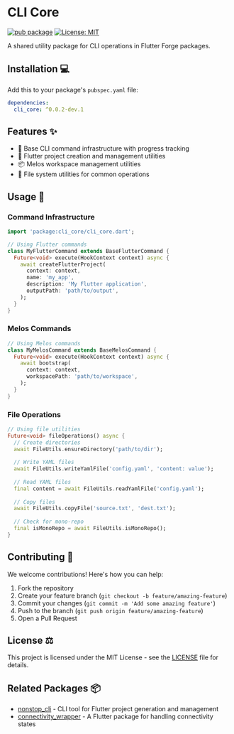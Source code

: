 # CLI Core

[![pub package](https://img.shields.io/pub/v/cli_core.svg)](https://pub.dev/packages/cli_core)
[![License: MIT](https://img.shields.io/badge/License-MIT-yellow.svg)](https://opensource.org/licenses/MIT)

A shared utility package for CLI operations in Flutter Forge packages.

## Installation 💻

Add this to your package's `pubspec.yaml` file:

```yaml
dependencies:
  cli_core: ^0.0.2-dev.1
```

## Features ✨

- 🚀 Base CLI command infrastructure with progress tracking
- 📱 Flutter project creation and management utilities
- 📦 Melos workspace management utilities
- 🔧 File system utilities for common operations

## Usage 📖

### Command Infrastructure
```dart
import 'package:cli_core/cli_core.dart';

// Using Flutter commands
class MyFlutterCommand extends BaseFlutterCommand {
  Future<void> execute(HookContext context) async {
    await createFlutterProject(
      context: context,
      name: 'my_app',
      description: 'My Flutter application',
      outputPath: 'path/to/output',
    );
  }
}
```

### Melos Commands
```dart
// Using Melos commands
class MyMelosCommand extends BaseMelosCommand {
  Future<void> execute(HookContext context) async {
    await bootstrap(
      context: context,
      workspacePath: 'path/to/workspace',
    );
  }
}
```

### File Operations
```dart
// Using file utilities
Future<void> fileOperations() async {
  // Create directories
  await FileUtils.ensureDirectory('path/to/dir');
  
  // Write YAML files
  await FileUtils.writeYamlFile('config.yaml', 'content: value');
  
  // Read YAML files
  final content = await FileUtils.readYamlFile('config.yaml');
  
  // Copy files
  await FileUtils.copyFile('source.txt', 'dest.txt');
  
  // Check for mono-repo
  final isMonoRepo = await FileUtils.isMonoRepo();
}
```

## Contributing 🤝

We welcome contributions! Here's how you can help:

1. Fork the repository
2. Create your feature branch (`git checkout -b feature/amazing-feature`)
3. Commit your changes (`git commit -m 'Add some amazing feature'`)
4. Push to the branch (`git push origin feature/amazing-feature`)
5. Open a Pull Request

## License ⚖️

This project is licensed under the MIT License - see the [LICENSE](LICENSE) file for details.

## Related Packages 📦

- [nonstop_cli](https://pub.dev/packages/nonstop_cli) - CLI tool for Flutter project generation and management
- [connectivity_wrapper](https://pub.dev/packages/connectivity_wrapper) - A Flutter package for handling connectivity states